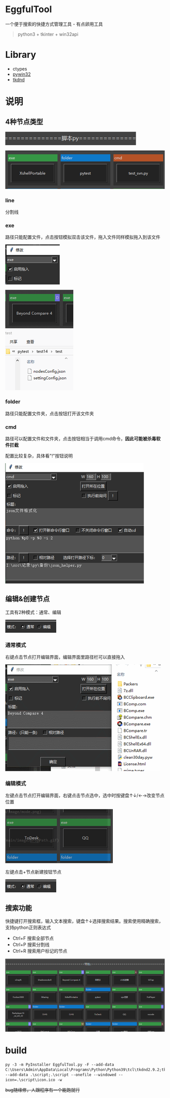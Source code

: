 # EggfulTool
一个便于搜索的快捷方式管理工具 - 有点卵用工具
> python3 + tkinter + win32api

# Library
* ctypes
* [pywin32](https://github.com/mhammond/pywin32)
* [tkdnd](https://github.com/petasis/tkdnd)

# 说明
## 4种节点类型

![lineNode](https://github.com/shadowrx78/EggfulTool/blob/main/image/lineNode.png)

![btnNode](https://github.com/shadowrx78/EggfulTool/blob/main/image/btnNode.png)

### line
分割线
### exe
路径只能配置文件，点击按钮模拟双击该文件，拖入文件同样模拟拖入到该文件

![useDrop](https://github.com/shadowrx78/EggfulTool/blob/main/image/useDrop.png)

![drop](https://github.com/shadowrx78/EggfulTool/blob/main/image/drop.gif)

### folder
路径只能配置文件夹，点击按钮打开该文件夹
### cmd
路径可以配置文件和文件夹，点击按钮相当于调用cmd命令，**因此可能被杀毒软件拦截**

配置比较复杂，具体看"!"按钮说明

![cmdConfig](https://github.com/shadowrx78/EggfulTool/blob/main/image/cmdConfig.png)

## 编辑&创建节点
工具有2种模式：通常、编辑

![mode](https://github.com/shadowrx78/EggfulTool/blob/main/image/mode.png)

### 通常模式
右键点击节点打开编辑界面，编辑界面里路径栏可以直接拖入

![dropPath](https://github.com/shadowrx78/EggfulTool/blob/main/image/dropPath.gif)

### 编辑模式
左键点击节点打开编辑界面，右键点击节点选中，选中时按键盘↑↓/←→改变节点位置

![selectNMove](https://github.com/shadowrx78/EggfulTool/blob/main/image/selectNMove.gif)

左键点击+节点新建按钮节点

![createNode](https://github.com/shadowrx78/EggfulTool/blob/main/image/mode.png)

## 搜索功能
快捷键打开搜索框，输入文本搜索，键盘↑↓选择搜索结果。搜索使用精确搜索，支持python正则表达式
* Ctrl+F 搜索全部节点
* Ctrl+P 搜索分割线
* Ctrl+R 搜索用户标记的节点

![search](https://github.com/shadowrx78/EggfulTool/blob/main/image/search.gif)

# build
```
py -3 -m PyInstaller EggfulTool.py -F --add-data C:\Users\Admin\AppData\Local\Programs\Python\Python39\tcl\tkdnd2.9.2;tkdnd --add-data .\script;.\script --onefile --windowed --icon=.\script\icon.ico -w
```

~~bug随缘修，人跟程序有一个能跑就行~~
